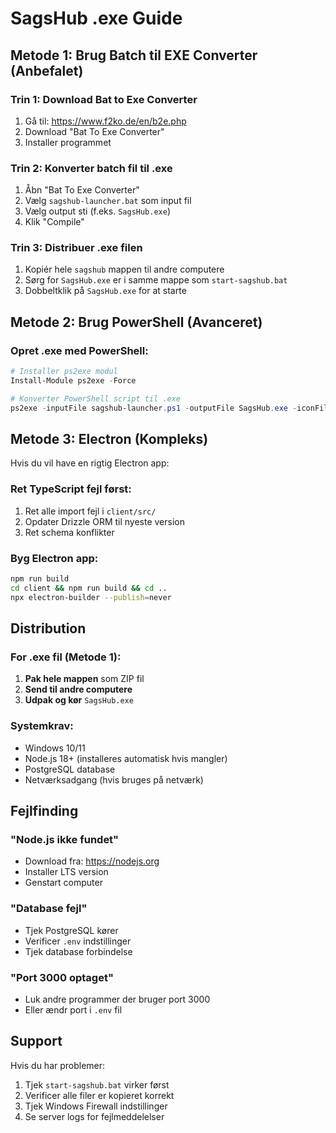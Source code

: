 # SagsHub .exe Guide

## Metode 1: Brug Batch til EXE Converter (Anbefalet)

### Trin 1: Download Bat to Exe Converter
1. Gå til: https://www.f2ko.de/en/b2e.php
2. Download "Bat To Exe Converter"
3. Installer programmet

### Trin 2: Konverter batch fil til .exe
1. Åbn "Bat To Exe Converter"
2. Vælg `sagshub-launcher.bat` som input fil
3. Vælg output sti (f.eks. `SagsHub.exe`)
4. Klik "Compile"

### Trin 3: Distribuer .exe filen
1. Kopiér hele `sagshub` mappen til andre computere
2. Sørg for `SagsHub.exe` er i samme mappe som `start-sagshub.bat`
3. Dobbeltklik på `SagsHub.exe` for at starte

## Metode 2: Brug PowerShell (Avanceret)

### Opret .exe med PowerShell:
```powershell
# Installer ps2exe modul
Install-Module ps2exe -Force

# Konverter PowerShell script til .exe
ps2exe -inputFile sagshub-launcher.ps1 -outputFile SagsHub.exe -iconFile assets/icon.ico
```

## Metode 3: Electron (Kompleks)

Hvis du vil have en rigtig Electron app:

### Ret TypeScript fejl først:
1. Ret alle import fejl i `client/src/`
2. Opdater Drizzle ORM til nyeste version
3. Ret schema konflikter

### Byg Electron app:
```bash
npm run build
cd client && npm run build && cd ..
npx electron-builder --publish=never
```

## Distribution

### For .exe fil (Metode 1):
1. **Pak hele mappen** som ZIP fil
2. **Send til andre computere**
3. **Udpak og kør** `SagsHub.exe`

### Systemkrav:
- Windows 10/11
- Node.js 18+ (installeres automatisk hvis mangler)
- PostgreSQL database
- Netværksadgang (hvis bruges på netværk)

## Fejlfinding

### "Node.js ikke fundet"
- Download fra: https://nodejs.org
- Installer LTS version
- Genstart computer

### "Database fejl"
- Tjek PostgreSQL kører
- Verificer `.env` indstillinger
- Tjek database forbindelse

### "Port 3000 optaget"
- Luk andre programmer der bruger port 3000
- Eller ændr port i `.env` fil

## Support

Hvis du har problemer:
1. Tjek `start-sagshub.bat` virker først
2. Verificer alle filer er kopieret korrekt
3. Tjek Windows Firewall indstillinger
4. Se server logs for fejlmeddelelser 